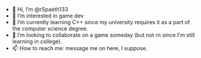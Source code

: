 - 👋 Hi, I’m @rSpaeth133
- 👀 I’m interested in game dev
- 🌱 I’m currently learning C++ since my university requires it as a part of the computer science degree. 
- 💞️ I’m looking to collaborate on a game someday (but not rn since I'm still learning in college).
- 📫 How to reach me: message me on here, I suppose. 

<!---
rSpaeth133/rSpaeth133 is a ✨ special ✨ repository because its `README.md` (this file) appears on your GitHub profile.
You can click the Preview link to take a look at your changes.
--->
